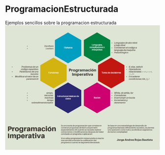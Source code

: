 # ProgramacionEstructurada
Ejemplos sencillos sobre la programacion estructurada
![MindMap](mindmap.jpg)
